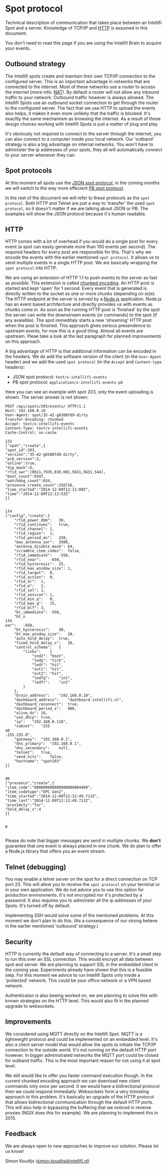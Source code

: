 Spot protocol
=============

Technical description of communication that takes place between an Intellifi Spot and a server. Knowledge of TCP/IP and [HTTP](http://en.wikipedia.org/wiki/Hypertext_Transfer_Protocol) is assumed in this document.

You don't need to read this page if you are using the Intellifi Brain to acquire your events.

Outbound strategy
-----------------

The Intellifi spots create and maintain their own TCP/IP connection to the configured server. This is an important advantage in networks that are connected to the internet. Most of these networks use a router to access the internet (more info: [NAT](http://en.wikipedia.org/wiki/Network_address_translation)). By default a router will not allow any inbound traffic to your network. Outbound traffic however is always allowed. The Intellifi Spots use an outbound socket connection to get through the router to the configured server. The fact that we use HTTP to upload the events also helps, it makes it even more unlikely that the traffic is blocked. It's exacltly the same mechamism as browsing the internet. As a result of these design choices working with Intellifi Spots is just a matter of plug and play.

It's obviously not required to connect to the server through the internet, you can also connect to a computer inside your local network. Our 'outband' strategy is also a big advantage on internal networks. You won't have to administer the ip addresses of your spots, they all will automatically connect to your server whenever they can.

Spot protocols
--------------

At this moment all spots use the [JSON spot protocol](spot_protocol_json.md), in the coming months we will switch to the way more effecient [PB spot protocol](spot_protocol_pb.md).

In the rest of the document we will refer to these protocols as the `spot protocol`. Both HTTP and Telnet are just a way to 'transfer' the used `spot protocol`, so it doesn't matter if we are talking about JSON or PB. The examples will show the JSON protocol because it's human readable.

HTTP
----

HTTP comes with a lot of overhead if you would do a single post for every event (a spot can easily generate more than 100 events per second). The required headers for every post are responsible for this. That's why we encode the events with the earlier mentioned `spot protocol`. It allows us to send multiple events in a single HTTP post. We are basically wrapping the `spot protocol` into HTTP.

We are using an extension of HTTP 1.1 to push events to the server as fast as possible. This extension is called [chunked encoding](http://en.wikipedia.org/wiki/Chunked_transfer_encoding). An HTTP post is started and kept 'open' for 1 second. Every event that is generated is directly written to the socket as one or more chunks (depending on size). The HTTP endpoint at the server is served by a [Node.js](http://nodejs.org/) application. Node.js has an event based architecture and directly provides us with events as chunks come in. As soon as the running HTTP post is 'finished' by the spot the server can write the downstream events (or commands) to the spot (if any avaialble). The spot immeditaly starts a new 'streaming' HTTP post when the post is finished. This approach gives serious presendence to upstream events, for now this is a good thing. Almost all events are upstream. Pleae take a look at the last paragraph for planned improvements on this approach.

A big advantage of HTTP is that additional information can be encoded in the headers. We do add the software version of the client (in the `User-Agent` header) and we add the used `spot protocol` (in the `Accept` and `Content-type` headers):

* JSON spot protocol: `text/x-intellifi-events`
* PB spot protocol: `application/x-intellifi-events-pb`

Here you can see an example with spot 203, only the event uploading is shown. The server answer is not shown:

```HTTP
POST /api/spots/203/events/ HTTP/1.1
Host: 192.168.0.10
User-Agent: spot/35-42-g0388fd9-dirty
Transfer-Encoding: chunked
Accept: text/x-intellifi-events
Content-Type: text/x-intellifi-events
Cache-Control: no-cache

132
["spot","create",{
"spot_id":203,
"version":"35-42-g0388fd9-dirty",
"pcb_version":3,
"online":true,
"dip_mask":6,
"rfid_swr":[6911,7935,839,601,5631,5631,544],
"boot_count":9347,
"watchdog_count":834,
"presence_create_count":256716,
"time_started":"2014-12-09T12:11:00Z",
"time":"2014-12-09T12:12:53Z"
}]


1f4
["config","create",{
	"rfid_power_dbm":	30,
	"rfid_continues":	true,
	"rfid_channel":	1,
	"rfid_region":	1,
	"rfid_period_ms":	250,
	"max_antenna_swr":	3500,
	"antenna_disable_mask":	64,
	"scramble_item_codes":	false,
	"rfid_immediate":	-550,
	"rfid_near":	-650,
	"rfid_hysteresis":	25,
	"rfid_max_window_size":	1,
	"rfid_target":	0,
	"rfid_action":	0,
	"rfid_dr":	1,
	"rfid_m":	2,
	"rfid_sel":	1,
	"rfid_session":	1,
	"rfid_min_q":	0,
	"rfid_max_q":	15,
	"rfid_blf":	3,
	"bt_immediate":	-550,
	"bt_n
1f4
ear":	-650,
	"bt_hysteresis":	30,
	"bt_max_window_size":	10,
	"auto_hold_delay":	true,
	"fixed_hold_delay_s":	10,
	"control_schema":	{
		"links":	{
			"snd2":	"boot",
			"ledg":	"tick",
			"ledr":	"hit",
			"out1":	"hit",
			"out2":	"hit",
			"ledfg":	"in1",
			"ledfr":	"in2"
		}
	},
	"brain_address":	"192.168.0.10",
	"dashboard_address":	"dashboard.intellifi.nl",
	"dashboard_reconnect":	true,
	"dashboard_period_s":	900,
	"alive_ds":	10,
	"use_dhcp":	true,
	"ip":	"192.168.0.118",
	"subnet":	"255
a0
.255.255.0",
	"gateway":	"192.168.0.1",
	"dns_primary":	"192.168.0.1",
	"dns_secondary":	null,
	"telnet":	true,
	"send_hits":	false,
	"hostname":	"spot203"
}]


d6
["presence","create",{
"item_code":"000000000000000000004409",
"item_codetype":"EPC Gen2",
"time_started":"2014-12-09T12:12:49.713Z",
"time_last":"2014-12-09T12:12:49.713Z",
"proximity":"far",
"hold_delay_s":4
}]


0


```

Please do note that bigger messages are send in multiple chunks. We **don't** guarantee that one event is always placed in one chunk. We do plan to offer a Node.js library that offers you an event stream.

Telnet (debugging)
------------------

You may enable a telnet server on the spot for a direct connection on TCP port 23. This will allow you to receive the `spot protocol` on your terminal or in your own application. We do not advice you to use this option for production environments. It's not encrypted nor it's protected by a password. It also requires you to administer all the ip addresses of your Spots. It's turned off by default.

Implementing SSH would solve some of the mentioned problems. At this moment we don't plan to do this. (As a consequence of our strong believe in the earlier mentioned 'outbound' strategy.)

Security
--------

HTTP is currently the default way of connecting to a server. It's a small step to run this over an SSL connection. This would encrypt all data between spot and server. We are planning to support SSL in the embedded client in the coming year. Experiments already have shown that this is a feasible step. For this moment we advice to run Intellifi Spots only inside a 'protected' network. This could be your office network or a VPN based network.

Authenticaton is also beeing worked on, we are planning to solve this with known strategies on the HTTP level. This would also fit in the planned upgrade to websockets.

Improvements
------------

We considered using MQTT directly on the Intellifi Spot. MQTT is a lightweight protocol and could be implemented on an embedded level. It's also a client server model that would allow the spots to initiate the TCP/IP connection to the outside world. It's not running on the default HTTP port however. In bigger administrated networks the MQTT port could be closed for outband traffic. This is the most important reason for not using it at spot level.

We still would like to offer you faster command execution though. In the current chunked encoding approach we can download new client commands only once per second. It we would have a bidirectional protocol then we could respond immediatly. Websockets form a very intresting approach to this problem. It's basically an upgrade of the HTTP protocol that allows bidirectional communication through the default HTTP ports. This will also help in bypassing the buffering that we noticed in reverse proxies (NGIX does this for example). We are planning to implement this in 2015.

Feedback
--------

We are always open to new approaches to improve our solution. Please let us know!

Simon Koudijs (simon.koudijs@intellifi.nl)
